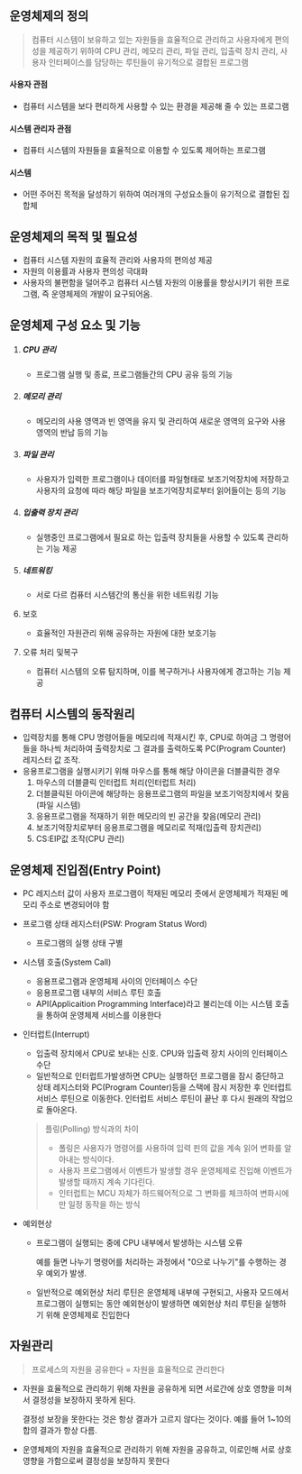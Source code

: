 ## 운영체제의 정의

> 컴퓨터 시스템이 보유하고 있는 자원들을 효율적으로 관리하고 사용자에게 편의성을 제공하기 위하여 CPU 관리, 메모리 관리, 파일 관리, 입출력 장치 관리, 사용자 인터페이스를 담당하는 루틴들이 유기적으로 결합된 프로그램

#### 사용자 관점

- 컴퓨터 시스템을 보다 편리하게 사용할 수 있는 환경을 제공해 줄 수 있는 프로그램

#### 시스템 관리자 관점

- 컴퓨터 시스템의 자원들을 효율적으로 이용할 수 있도록 제어하는 프로그램

#### 시스템

- 어떤 주어진 목적을 달성하기 위하여 여러개의 구성요소들이 유기적으로 결합된 집합체



## 운영체제의 목적 및 필요성

- 컴퓨터 시스템 자원의 효율적 관리와 사용자의 편의성 제공
- 자원의 이용률과 사용자 편의성 극대화
- 사용자의 불편함을 덜어주고 컴퓨터 시스템 자원의 이용률을 향상시키기 위한 프로그램, 
  즉 운영체제의 개발이 요구되어옴.



## 운영체제 구성 요소 및 기능

1. ##### CPU 관리

   - 프로그램 실행 및 종료, 프로그램들간의 CPU 공유 등의 기능

2. ##### 메모리 관리

   - 메모리의 사용 영역과 빈 영역을 유지 및 관리하여 새로운 영역의 요구와 사용 영역의 반납 등의 기능

3. ##### 파일 관리

   - 사용자가 입력한 프로그램이나 데이터를 파일형태로 보조기억장치에 저장하고 사용자의 요청에 따라 해당 파일을 보조기억장치로부터 읽어들이는 등의 기능

4. ##### 입출력 장치 관리

   - 실행중인 프로그램에서 필요로 하는 입출력 장치들을 사용할 수 있도록 관리하는 기능 제공

5. ##### 네트워킹

   - 서로 다르 컴퓨터 시스템간의 통신을 위한 네트워킹 기능

6. 보호

   - 효율적인 자원관리 위해 공유하는 자원에 대한 보호기능

7. 오류 처리 및복구

   - 컴퓨터 시스템의 오류 탐지하며, 이를 복구하거나 사용자에게 경고하는 기능 제공



## 컴퓨터 시스템의 동작원리

- 입력장치를 통해 CPU 명령어들을 메모리에 적재시킨 후, CPU로 하여금 그 명령어들을 하나씩 처리하여 출력장치로 그 결과를 출력하도록 PC(Program Counter) 레지스터 값 조작.
- 응용프로그램을 실행시키기 위해 마우스를 통해 해당 아이콘을 더블클릭한 경우
  1. 마우스의 더블클릭 인터럽트 처리(인터럽트 처리)
  2. 더블클릭된 아이콘에 해당하는 응용프로그램의 파일을 보조기억장치에서 찾음
     (파일 시스템)
  3. 응용프로그램을 적재하기 위한 메모리의 빈 공간을 찾음(메모리 관리)
  4. 보조기억장치로부터 응용프로그램을 메모리로 적재(입출력 장치관리)
  5. CS:EIP값 조작(CPU 관리)



## 운영체제 진입점(Entry Point)

- PC 레지스터 값이 사용자 프로그램이 적재된 메모리 줏에서 운영체제가 적재된 메모리 주소로 변경되어야 함

- 프로그램 상태 레지스터(PSW: Program Status Word)

  - 프로그램의 실행 상태 구별

- 시스템 호출(System Call)

  - 응용프로그램과 운영체제 사이의 인터페이스 수단
  - 응용프로그램 내부의 서비스 루틴 호출
  - API(Applicaition Programming Interface)라고 불리는데 이는 시스템 호출을 통하여 운영체제 서비스를 이용한다

- 인터럽트(Interrupt)

  - 입출력 장치에서 CPU로 보내는 신호. CPU와 입출력 장치 사이의 인터페이스 수단
  - 일반적으로 인터럽트가발생하면 CPU는 실행하던 프로그램을 잠시 중단하고 상태 레지스터와 PC(Program Counter)등을 스택에 잠시 저장한 후 인터럽트 서비스 루틴으로 이동한다.
    인터럽트 서비스 루틴이 끝난 후 다시 원래의 작업으로 돌아온다.

  > 플링(Polling) 방식과의 차이
  >
  > - 폴링은 사용자가 명령어를 사용하여 입력 핀의 값을 계속 읽어 변화를 알아내는 방식이다. 
  > - 사용자 프로그램에서 이벤트가 발생할 경우 운영체제로 진입해 이벤트가 발생할 때까지 계속 기다린다.
  > - 인터럽트는 MCU 자체가 하드웨어적으로 그 변화를 체크하여 변화시에만 일정 동작을 하는 방식

- 예외현상

  - 프로그램이 실행되는 중에 CPU 내부에서 발생하는 시스템 오류

    예를 들면 나누기 명령어를 처리하는 과정에서 "0으로 나누기"를 수행하는 경우 예외가 발생.

  - 일반적으로 예외현상 처리 루틴은 운영체제 내부에 구현되고, 사용자 모드에서 프로그램이 실행되는 동안 예외현상이 발생하면 예외현상 처리 루틴을 실행하기 위해 운영체제로 진입한다



## 자원관리

> 프로세스의 자원을 공유한다 = 자원을 효율적으로 관리한다

- 자원을 효율적으로 관리하기 위해 자원을 공유하게 되면 서로간에 상호 영향을 미쳐서 결정성을 보장하지 못하게 된다.

  결정성 보장을 못한다는 것은 항상 결과가 고르지 않다는 것이다. 예를 들어 1~10의 합의 결과가 항상 다름.

- 운영체제의 자원을 효율적으로 관리하기 위해 자원을 공유하고, 이로인해 서로 상호영향을 가함으로써 결정성을 보장하지 못한다 